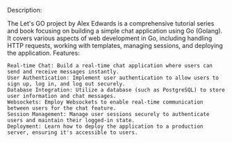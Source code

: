 Description:

The Let's GO project by Alex Edwards is a comprehensive tutorial series and book focusing on building a simple chat application using Go (Golang). It covers various aspects of web development in Go, including handling HTTP requests, working with templates, managing sessions, and deploying the application.
Features:

    Real-time Chat: Build a real-time chat application where users can send and receive messages instantly.
    User Authentication: Implement user authentication to allow users to sign up, log in, and log out securely.
    Database Integration: Utilize a database (such as PostgreSQL) to store user information and chat messages.
    Websockets: Employ Websockets to enable real-time communication between users for the chat feature.
    Session Management: Manage user sessions securely to authenticate users and maintain their logged-in state.
    Deployment: Learn how to deploy the application to a production server, ensuring it's accessible to users.
